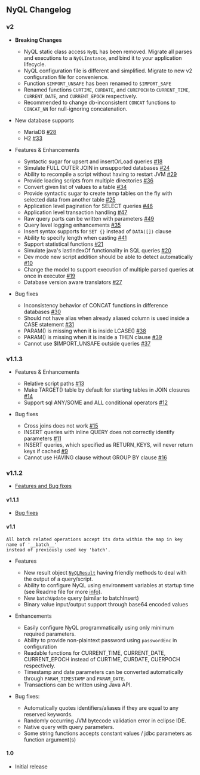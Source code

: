 ## NyQL Changelog

### v2
 * __Breaking Changes__
   * NyQL static class access `NyQL` has been removed. Migrate all parses and executions to
  a `NyQLInstance`, and bind it to your application lifecycle.
   * NyQL configuration file is different and simplified. Migrate to new v2 configuration file for convenience.
   * Function `$IMPORT_UNSAFE` has been renamed to `$IMPORT_SAFE`
   * Renamed functions `CURTIME`, `CURDATE`, and `CUREPOCH` to `CURRENT_TIME`, `CURRENT_DATE`, and `CURRENT_EPOCH` respectively.
   * Recommended to change db-inconsistent `CONCAT` functions to `CONCAT_NN` for null-ignoring concatenation.
   
 * New database supports
   * MariaDB [#28](https://github.com/VirtusaPolarisGTO/NyQL/issues/28)
   * H2 [#33](https://github.com/VirtusaPolarisGTO/NyQL/issues/33)
   
 * Features & Enhancements
    - Syntactic sugar for upsert and insertOrLoad queries [#18](https://github.com/VirtusaPolarisGTO/NyQL/issues/18)
    - Simulate FULL OUTER JOIN in unsupported databases [#24](https://github.com/VirtusaPolarisGTO/NyQL/issues/24)
    - Ability to recompile a script without having to restart JVM [#29](https://github.com/VirtusaPolarisGTO/NyQL/issues/29)
    - Provide loading scripts from multiple directories [#36](https://github.com/VirtusaPolarisGTO/NyQL/issues/36)
    - Convert given list of values to a table [#34](https://github.com/VirtusaPolarisGTO/NyQL/issues/34)
    - Provide syntactic sugar to create temp tables on the fly with selected data from another table [#25](https://github.com/VirtusaPolarisGTO/NyQL/issues/25)
    - Application level pagination for SELECT queries [#46](https://github.com/VirtusaPolarisGTO/NyQL/issues/46)
    - Application level transaction handling [#47](https://github.com/VirtusaPolarisGTO/NyQL/issues/47)
    - Raw query parts can be written with parameters [#49](https://github.com/VirtusaPolarisGTO/NyQL/issues/49)
    - Query level logging enhancements [#35](https://github.com/VirtusaPolarisGTO/NyQL/issues/35)
    - Insert syntax supports for `SET {}` instead of `DATA([])` clause
    - Ability to specify length when casting [#41](https://github.com/VirtusaPolarisGTO/NyQL/issues/41)
    - Support statistical functions [#21](https://github.com/VirtusaPolarisGTO/NyQL/issues/21)
    - Simulate java's lastIndexOf functionality in SQL queries [#20](https://github.com/VirtusaPolarisGTO/NyQL/issues/20)
    - Dev mode new script addition should be able to detect automatically [#10](https://github.com/VirtusaPolarisGTO/NyQL/issues/10)
    - Change the model to support execution of multiple parsed queries at once in executor [#19](https://github.com/VirtusaPolarisGTO/NyQL/issues/19)
    - Database version aware translators [#27](https://github.com/VirtusaPolarisGTO/NyQL/issues/27)
    
 * Bug fixes
   - Inconsistency behavior of CONCAT functions in difference databases [#30](https://github.com/VirtusaPolarisGTO/NyQL/issues/30)
   - Should not have alias when already aliased column is used inside a CASE statement [#31](https://github.com/VirtusaPolarisGTO/NyQL/issues/31)
   - PARAM() is missing when it is inside LCASE() [#38](https://github.com/VirtusaPolarisGTO/NyQL/issues/38)
   - PARAM() is missing when it is inside a THEN clause [#39](https://github.com/VirtusaPolarisGTO/NyQL/issues/39)
   - Cannot use $IMPORT_UNSAFE outside queries [#37](https://github.com/VirtusaPolarisGTO/NyQL/issues/37)
   
### v1.1.3
 * Features & Enhancements
   - Relative script paths [#13](https://github.com/VirtusaPolarisGTO/NyQL/issues/13)
   - Make TARGET() table by default for starting tables in JOIN closures [#14](https://github.com/VirtusaPolarisGTO/NyQL/issues/14)
   - Support sql ANY/SOME and ALL conditional operators [#12](https://github.com/VirtusaPolarisGTO/NyQL/issues/12)
 
 * Bug fixes
   - Cross joins does not work [#15](https://github.com/VirtusaPolarisGTO/NyQL/issues/15)
   - INSERT queries with inline QUERY does not correctly identify parameters [#11](https://github.com/VirtusaPolarisGTO/NyQL/issues/11)
   - INSERT queries, which specified as RETURN_KEYS, will never return keys if cached [#9](https://github.com/VirtusaPolarisGTO/NyQL/issues/9)
   - Cannot use HAVING clause without GROUP BY clause [#16](https://github.com/VirtusaPolarisGTO/NyQL/issues/16)
   
### v1.1.2
 * [Features and Bug fixes](https://github.com/VirtusaPolarisGTO/NyQL/issues?q=is%3Aissue+milestone%3Av1.1.2+is%3Aclosed)

#### v1.1.1
 
 * [Bug fixes](https://github.com/VirtusaPolarisGTO/NyQL/issues?q=is%3Aissue+milestone%3Av1.1.1+is%3Aclosed)


#### v1.1
    All batch related operations accept its data within the map in key name of '__batch__'
    instead of previously used key 'batch'.

  * Features
    * New result object [`NyQLResult`](docs/nyresult.md) having friendly methods to deal with the output of a query/script.
    * Ability to configure NyQL using environment variables at startup time (see Readme file for more [info](README.md#configuration-values-as-runtime-properties)).
    * New `batchUpdate` query (similar to batchInsert)
    * Binary value input/output support through base64 encoded values
    
  * Enhancements
    * Easily configure NyQL programmatically using only minimum required parameters.
    * Ability to provide non-plaintext password using `passwordEnc` in configuration
    * Readable functions for CURRENT_TIME, CURRENT_DATE, CURRENT_EPOCH instead of CURTIME, CURDATE, CUERPOCH respectively.
    * Timestamp and date parameters can be converted automatically through `PARAM_TIMESTAMP` and `PARAM_DATE`.  
    * Transactions can be written using Java API.
      
  * Bug fixes:
    * Automatically quotes identifiers/aliases if they are equal to any reserved keywords.
    * Randomly occurring JVM bytecode validation error in eclipse IDE.
    * Native query with query parameters.
    * Some string functions accepts constant values / jdbc parameters as function argument(s)
    
#### 1.0
  * Initial release